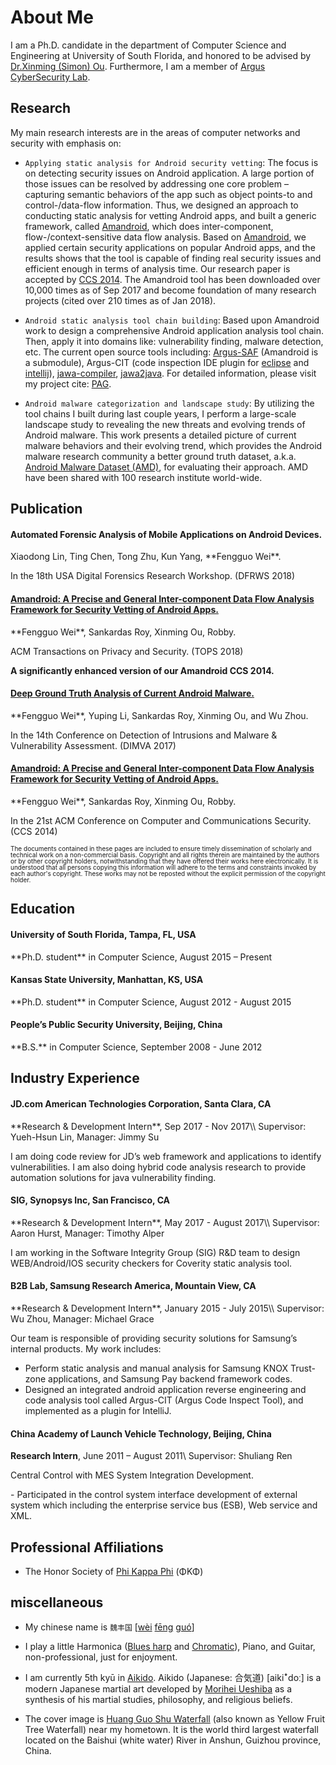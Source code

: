<div class="container">
  <div class="row">
    <div class="col-lg-12 text-center">
      <div class="navy-line"></div>
      <h1><span>About Me</span></h1>
    </div>
  </div>
  <div id="primary" class="content-area full-width">
    <main id="main" class="site-main full-width" role="main">
        <div class="fl-builder-content fl-builder-content-4135 fl-builder-content-primary fl-builder-global-templates-locked" data-post-id="4135" markdown="1">

<div class="fl-row fl-row-full-width fl-row-bg-color fl-node-571945cc8ecfb about-section">
    <div class="wow animated fadeIn" markdown="1">

<p style="margin-bottom:5px" markdown="1">

I am a Ph.D. candidate in the department of Computer Science and Engineering at University of South Florida,
and honored to be advised by [Dr.Xinming (Simon) Ou](http://www.cse.usf.edu/~xou/).
Furthermore, I am a member of [Argus CyberSecurity Lab](http://www.arguslab.org/). 

</p>

</div></div>

<div class="fl-row fl-row-full-width fl-row-bg-color fl-node-571945cc8ecfb about-section">
    <div class="wow animated fadeIn" markdown="1">

## Research
    
My main research interests are in the areas of computer networks and security with emphasis on:

<div class="row">
    <div class="col-lg-12" markdown="1">

- `Applying static analysis for Android security vetting`: The focus is on detecting security issues on Android application. 
A large portion of those issues can be resolved by addressing one core problem – capturing semantic behaviors of the app 
such as object points-to and control-/data-flow information. 
Thus, we designed an approach to conducting static analysis for vetting Android apps, 
and built a generic framework, called [Amandroid](http://pag.arguslab.org/argus-saf),
which does inter-component, flow-/context-sensitive data flow analysis. 
Based on [Amandroid](http://pag.arguslab.org/argus-saf),
we applied certain security applications on popular Android apps, and the results shows that the tool 
is capable of finding real security issues and efficient enough in terms of analysis time. 
Our research paper is accepted by [CCS 2014](http://www.sigsac.org/ccs/CCS2014/).
The Amandroid tool has been downloaded over 10,000 times as of Sep 2017 and
become foundation of many research projects (cited over 210 times as of Jan
2018).

</div>
<div class="col-lg-12" markdown="1">

- `Android static analysis tool chain building`: Based upon Amandroid work to design a comprehensive Android application analysis tool chain.
Then, apply it into domains like: vulnerability finding, malware detection, etc.
The current open source tools including: [Argus-SAF](https://github.com/arguslab/Argus-SAF) (Amandroid is a submodule),
Argus-CIT (code inspection IDE plugin for [eclipse](https://github.com/fgwei/argus-cit) and 
[intellij](https://github.com/arguslab/argus-cit-intellij)), 
[jawa-compiler](https://github.com/arguslab/jawa-compiler), [jawa2java](https://github.com/arguslab/jawa2java).
For detailed information, please visit my project cite: [PAG](http://pag.arguslab.org/).
    
</div>
<div class="col-lg-12" markdown="1">
    
- `Android malware categorization and landscape study`: 
By utilizing the tool chains I built during last couple years, 
I perform a large-scale landscape study to revealing 
the new threats and evolving trends of Android malware. 
This work presents a detailed picture of current malware 
behaviors and their evolving trend, 
which provides the Android malware research community 
a better ground truth dataset, 
a.k.a. [Android Malware Dataset (AMD)](http://amd.arguslab.org/),
for evaluating their approach.
AMD have been shared with 100 research
institute world-wide.
    
</div></div>
</div></div>

<div class="fl-row fl-row-full-width fl-row-bg-color fl-node-571945cc8ecfb about-section">
    <div class="wow animated fadeIn" markdown="1">

## Publication

<div class="col-lg-12 bs-callout bs-callout-primary">
  <h4><a>Automated Forensic Analysis of Mobile Applications on Android Devices.</a></h4>
  <p markdown="1">Xiaodong Lin, Ting Chen, Tong Zhu, Kun Yang, **Fengguo Wei**. 
  
  In the 18th USA Digital Forensics Research Workshop. (DFRWS 2018)</p>
</div>

<div class="col-lg-12 bs-callout bs-callout-primary">
  <h4><a href="http://www.fengguow.com/resources/papers/AmandroidTOPS18.pdf">Amandroid: A Precise and General Inter-component Data Flow Analysis Framework for Security Vetting of Android Apps.</a></h4>
  <p markdown="1">**Fengguo Wei**, Sankardas Roy, Xinming Ou, Robby. 
  
  ACM Transactions on Privacy and Security. (TOPS 2018) 
  
  **A significantly enhanced version of our Amandroid CCS 2014.**</p>
</div>

<div class="col-lg-12 bs-callout bs-callout-primary">
  <h4><a href="http://www.fengguow.com/resources/papers/AMD-DIMVA17.pdf">Deep Ground Truth Analysis of Current Android Malware.</a></h4>
  <p markdown="1">**Fengguo Wei**, Yuping Li, Sankardas Roy, Xinming Ou, and Wu Zhou.
   
   In the 14th Conference on Detection of Intrusions and Malware & Vulnerability Assessment. (DIMVA 2017)</p>
</div>

<div class="col-lg-12 bs-callout bs-callout-primary">
  <h4><a href="http://www.fengguow.com/resources/papers/AmandroidCCS14.pdf">Amandroid: A Precise and General Inter-component Data Flow Analysis Framework for Security Vetting of Android Apps.</a></h4>
  <p markdown="1">**Fengguo Wei**, Sankardas Roy, Xinming Ou, Robby. 
  
  In the 21st ACM Conference on Computer and Communications Security. (CCS 2014)</p>
</div>


<p style="line-height:1">
<font size="-2">
The documents contained in these pages are included to ensure timely dissemination 
of scholarly and technical work on a non-commercial basis. 
Copyright and all rights therein are maintained by the authors or by other 
copyright holders, notwithstanding that they have offered their works here electronically. 
It is understood that all persons copying this information will adhere to the terms and constraints 
invoked by each author's copyright. These works may not be reposted without the explicit permission 
of the copyright holder.
</font></p>

</div></div>

<div class="fl-row fl-row-full-width fl-row-bg-color fl-node-571945cc8ecfb about-section">
    <div class="wow animated fadeIn" markdown="1">
    
## Education

<div class="col-lg-12 bs-callout bs-callout-warning">
  <h4>University of South Florida, Tampa, FL, USA</h4>
  <p markdown="1">**Ph.D. student** in Computer Science, August 2015 – Present</p>
</div>

<div class="col-lg-12 bs-callout bs-callout-warning">
  <h4>Kansas State University, Manhattan, KS, USA</h4>
  <p markdown="1">**Ph.D. student** in Computer Science, August 2012 - August 2015</p>
</div>

<div class="col-lg-12 bs-callout bs-callout-warning">
  <h4>People’s Public Security University, Beijing, China</h4>
  <p markdown="1">**B.S.** in Computer Science, September 2008 - June 2012</p>
</div>

</div></div>
<div class="fl-row fl-row-full-width fl-row-bg-color fl-node-571945cc8ecfb about-section">
    <div class="wow animated fadeIn" markdown="1">

## Industry Experience

<div class="col-lg-12 bs-callout bs-callout-default" markdown="1">
  <h4>JD.com American Technologies Corporation, Santa Clara, CA</h4>
  **Research & Development Intern**, Sep 2017 - Nov 2017\\
  Supervisor: Yueh-Hsun Lin, Manager: Jimmy Su
  
  I am doing code review for JD’s web framework and applications to identify vulnerabilities. I am also doing hybrid code analysis research to provide automation solutions for java vulnerability finding.
  
</div>

<div class="col-lg-12 bs-callout bs-callout-default" markdown="1">
  <h4>SIG, Synopsys Inc, San Francisco, CA</h4>
  **Research & Development Intern**, May 2017 - August 2017\\
  Supervisor: Aaron Hurst, Manager: Timothy Alper
  
  I am working in the Software Integrity Group (SIG) R&D team to design WEB/Android/IOS security checkers for Coverity static analysis tool.
  
</div>

<div class="col-lg-12 bs-callout bs-callout-default" markdown="1">
  <h4>B2B Lab, Samsung Research America, Mountain View, CA</h4>
  **Research & Development Intern**, January 2015 - July 2015\\
  Supervisor: Wu Zhou, Manager: Michael Grace
  
  Our team is responsible of providing security solutions for Samsung’s internal products. My work includes:
  
  - Perform static analysis and manual analysis for Samsung KNOX Trust-zone applications, and Samsung Pay backend framework codes.
  - Designed an integrated android application reverse engineering and code analysis tool called Argus-CIT (Argus Code Inspect Tool), and implemented as a plugin for IntelliJ.
  
</div>

<div class="col-lg-12 bs-callout bs-callout-default" markdown="1">
  <h4>China Academy of Launch Vehicle Technology, Beijing, China</h4>
  
  **Research Intern**, June 2011 – August 2011\\
  Supervisor: Shuliang Ren
  
  Central Control with MES System Integration Development.
  <div class="col-lg-12" markdown="1">
  - Participated in the control system interface development of external system which including the enterprise service bus (ESB), Web service and XML.
  </div>
</div>

</div></div>

<div class="fl-row fl-row-full-width fl-row-bg-color fl-node-571945cc8ecfb about-section">
    <div class="wow animated fadeIn" markdown="1">

## Professional Affiliations

- The Honor Society of [Phi Kappa Phi](http://www.phikappaphi.org/web/) (ΦΚΦ)

</div></div>

<div class="fl-row fl-row-full-width fl-row-bg-color fl-node-571945cc8ecfb about-section">
    <div class="wow animated fadeIn" markdown="1">

## miscellaneous

<div class="col-lg-12" markdown="1">

- My chinese name is `魏丰国` [<a class="pinyin tone4" href="/mp3/wei4.mp3" id="audiolink">wèi</a> <a class="pinyin tone1 " href="/mp3/feng1.mp3">fēng</a> <a class="pinyin tone2 " href="/mp3/guo2.mp3">guó</a>]

</div>

<div class="col-lg-12" markdown="1">

- I play a little Harmonica ([Blues harp](https://en.wikipedia.org/wiki/Richter-tuned_harmonica) and [Chromatic](https://en.wikipedia.org/wiki/Chromatic_harmonica)), Piano, and Guitar, non-professional, just for enjoyment.

</div>

<div class="col-lg-12" markdown="1">

- I am currently 5th kyū in [Aikido](https://en.wikipedia.org/wiki/Aikido). Aikido (Japanese: 合気道) [aikiꜜdoː] is a modern Japanese martial art developed by [Morihei Ueshiba](https://en.wikipedia.org/wiki/Morihei_Ueshiba) as a synthesis of his martial studies, philosophy, and religious beliefs.

</div>

<div class="col-lg-12" markdown="1">

- The cover image is [Huang Guo Shu Waterfall](https://en.wikipedia.org/wiki/Huangguoshu_Waterfall) (also known as Yellow Fruit Tree Waterfall) near my hometown.
It is the world third largest waterfall located on the Baishui (white water) River in Anshun, Guizhou province, China.

</div>

</div></div>

</div></main></div></div>